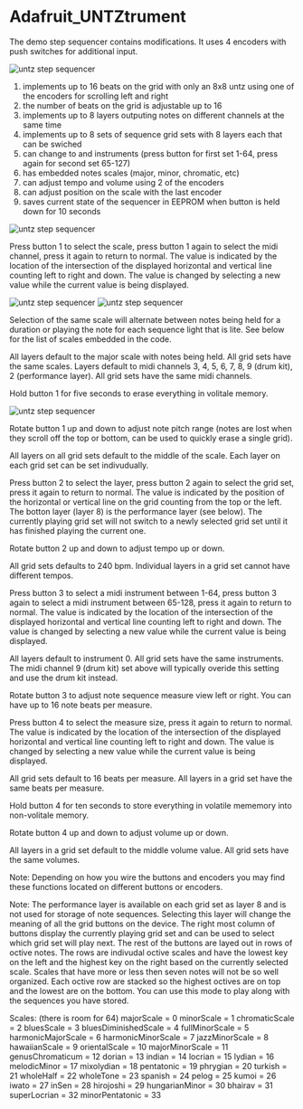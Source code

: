Adafruit_UNTZtrument
====================

The demo step sequencer contains modifications. It uses 4 encoders with push switches for additional input.

![untz step sequencer](/../master/basic.gif?raw=true)

1. implements up to 16 beats on the grid with only an 8x8 untz using one of the encoders for scrolling left and right
2. the number of beats on the grid is adjustable up to 16
3. implements up to 8 layers outputing notes on different channels at the same time
4. implements up to 8 sets of sequence grid sets with 8 layers each that can be swiched
5. can change to and instruments (press button for first set 1-64, press again for second set 65-127)
6. has embedded notes scales (major, minor, chromatic, etc)
7. can adjust tempo and volume using 2 of the encoders
8. can adjust position on the scale with the last encoder
9. saves current state of the sequencer in EEPROM when button is held down for 10 seconds

![untz step sequencer](/../master/button1.gif?raw=true)

Press button 1 to select the scale, press button 1 again to select the midi channel, press it again to return to normal. The value is indicated by the location of the intersection of the displayed horizontal and vertical line counting left to right and down. The value is changed by selecting a new value while the current value is being displayed. 

![untz step sequencer](/../master/individual.gif?raw=true) ![untz step sequencer](/../master/wholenote.gif?raw=true)

Selection of the same scale will alternate between notes being held for a duration or playing the note for each sequence light that is lite. See below for the list of scales embedded in the code.

All layers default to the major scale with notes being held. All grid sets have the same scales.
Layers default to midi channels 3, 4, 5, 6, 7, 8, 9 (drum kit), 2 (performance layer). All grid sets have the same midi channels.

Hold button 1 for five seconds to erase everything in volitale memory.

![untz step sequencer](/../master/rotate1.gif?raw=true)

Rotate button 1 up and down to adjust note pitch range (notes are lost when they scroll off the top or bottom, can be used to quickly erase a single grid).

All layers on all grid sets default to the middle of the scale. Each layer on each grid set can be set indivudually.

Press button 2 to select the layer, press button 2 again to select the grid set, press it again to return to normal. The value is indicated by the position of the horizontal or vertical line on the grid counting from the top or the left. The botton layer (layer 8) is the performance layer (see below). The currently playing grid set will not switch to a newly selected grid set until it has finished playing the current one.

Rotate button 2 up and down to adjust tempo up or down.

All grid sets defaults to 240 bpm. Individual layers in a grid set cannot have different tempos.

Press button 3 to select a midi instrument between 1-64, press button 3 again to select a midi instrument between 65-128, press it again to return to normal. The value is indicated by the location of the intersection of the displayed horizontal and vertical line counting left to right and down. The value is changed by selecting a new value while the current value is being displayed.

All layers default to instrument 0. All grid sets have the same instruments. The midi channel 9 (drum kit) set above will typically overide this setting and use the drum kit instead. 

Rotate button 3 to adjust note sequence measure view left or right. You can have up to 16 note beats per measure.

Press button 4 to select the measure size, press it again to return to normal. The value is indicated by the location of the intersection of the displayed horizontal and vertical line counting left to right and down. The value is changed by selecting a new value while the current value is being displayed.

All grid sets default to 16 beats per measure. All layers in a grid set have the same beats per measure.

Hold button 4 for ten seconds to store everything in volatile mememory into non-volitale memory.

Rotate button 4 up and down to adjust volume up or down.

All layers in a grid set default to the middle volume value. All grid sets have the same volumes.

Note: Depending on how you wire the buttons and encoders you may find these functions located on different buttons or encoders.

Note: The performance layer is available on each grid set as layer 8 and is not used for storage of note sequences. Selecting this layer will change the meaning of all the grid buttons on the device. The right most column of buttons display the currently playing grid set and can be used to select which grid set will play next. The rest of the buttons are layed out in rows of octive notes. The rows are indivudal octive scales and have the lowest key on the left and the highest key on the right based on the currently selected scale. Scales that have more or less then seven notes will not be so well organized. Each octive row are stacked so the highest octives are on top and the lowest are on the bottom. You can use this mode to play along with the sequences you have stored.

Scales: (there is room for 64)
majorScale = 0
minorScale = 1
chromaticScale = 2
bluesScale = 3
bluesDiminishedScale = 4
fullMinorScale = 5
harmonicMajorScale = 6
harmonicMinorScale = 7
jazzMinorScale = 8
hawaiianScale = 9
orientalScale = 10
majorMinorScale = 11
genusChromaticum = 12
dorian = 13
indian = 14
locrian = 15
lydian = 16
melodicMinor = 17
mixolydian = 18
pentatonic = 19
phrygian = 20
turkish = 21
wholeHalf = 22
wholeTone = 23
spanish = 24
pelog = 25
kumoi = 26
iwato = 27
inSen = 28
hirojoshi = 29
hungarianMinor = 30
bhairav = 31
superLocrian = 32
minorPentatonic = 33

